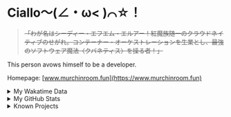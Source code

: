 # Ciallo～(∠・ω< )⌒☆！

> ~~「わが名はシーディー・エフエム・エルアー！紅魔族随一のクラウドネイティブのせがれ。コンテーナー・オーケストレーションを生業とし、最強のソフトウェア魔法〈クバネティス〉を操る者！」~~

This person avows himself to be a developer.

Homepage: [www.murchinroom.fun](https://www.murchinroom.fun)

<details>

<summary>My Wakatime Data</summary>

<!--START_SECTION:waka-->
![Lines of code](https://img.shields.io/badge/From%20Hello%20World%20I%27ve%20Written-9.7%20million%20lines%20of%20code-blue)

**🐱 My GitHub Data** 

> 📦 806.7 kB Used in GitHub's Storage 
 > 
> 🏆 1,274 Contributions in the Year 2024
 > 
> 🚫 Not Opted to Hire
 > 
> 📜 95 Public Repositories 
 > 
> 🔑 32 Private Repositories 
 > 
**I'm an Early 🐤** 

```text
🌞 Morning                2254 commits        ██████░░░░░░░░░░░░░░░░░░░   23.75 % 
🌆 Daytime                4202 commits        ███████████░░░░░░░░░░░░░░   44.27 % 
🌃 Evening                2961 commits        ████████░░░░░░░░░░░░░░░░░   31.19 % 
🌙 Night                  75 commits          ░░░░░░░░░░░░░░░░░░░░░░░░░   00.79 % 
```
📅 **I'm Most Productive on Tuesday** 

```text
Monday                   1218 commits        ███░░░░░░░░░░░░░░░░░░░░░░   12.83 % 
Tuesday                  1706 commits        ████░░░░░░░░░░░░░░░░░░░░░   17.97 % 
Wednesday                1661 commits        ████░░░░░░░░░░░░░░░░░░░░░   17.50 % 
Thursday                 1353 commits        ████░░░░░░░░░░░░░░░░░░░░░   14.25 % 
Friday                   1404 commits        ████░░░░░░░░░░░░░░░░░░░░░   14.79 % 
Saturday                 1160 commits        ███░░░░░░░░░░░░░░░░░░░░░░   12.22 % 
Sunday                   990 commits         ███░░░░░░░░░░░░░░░░░░░░░░   10.43 % 
```


**I Mostly Code in Go** 

```text
Go                       37 repos            ████████░░░░░░░░░░░░░░░░░   33.94 % 
TeX                      7 repos             ██░░░░░░░░░░░░░░░░░░░░░░░   06.42 % 
Swift                    6 repos             █░░░░░░░░░░░░░░░░░░░░░░░░   05.50 % 
Vue                      6 repos             █░░░░░░░░░░░░░░░░░░░░░░░░   05.50 % 
Rust                     3 repos             █░░░░░░░░░░░░░░░░░░░░░░░░   02.75 % 
```




 Last Updated on 15/11/2024 01:50:39 UTC
<!--END_SECTION:waka-->

</details>

<details>
 
 <summary>My GitHub Stats</summary>

[![CDFMLR's github stats](https://github-readme-stats.vercel.app/api?username=cdfmlr&count_private=true&show_icons=true)](https://github.com/anuraghazra/github-readme-stats)
 
</details>

<details>

<summary>Known Projects</summary>

[![Star History Chart](https://api.star-history.com/svg?repos=cdfmlr/pyflowchart,cdfmlr/muvtuber,cdfmlr/crud,cdfmlr/murecom-verse-1,cdfmlr/murecom-intro&type=Date)](https://star-history.com/#cdfmlr/pyflowchart&cdfmlr/muvtuber&cdfmlr/crud&cdfmlr/murecom-verse-1&cdfmlr/murecom-intro&Date)

 </details>
